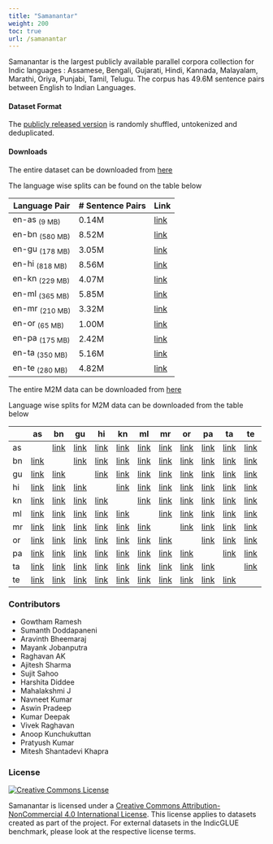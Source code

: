 ```yaml
---
title: "Samanantar"
weight: 200
toc: true
url: /samanantar
---
```

  

Samanantar is the largest publicly available parallel corpora collection for Indic languages : Assamese, Bengali, Gujarati, Hindi, Kannada, Malayalam, Marathi, Oriya, Punjabi, Tamil, Telugu. The corpus has 49.6M sentence pairs between English to Indian Languages.

#### Dataset Format

The [publicly released version](#downloads) is randomly shuffled, untokenized and deduplicated.

#### Downloads

The entire dataset can be downloaded from [here](https://storage.googleapis.com/samanantar-public/data/all.zip)

The language wise splits can be found on the table below

| Language Pair | \# Sentence Pairs   | Link     |
| -------- | ----------------- | -------- |
| en-as <sub>(9 MB)</sub>       | 0.14M             | [link](https://storage.googleapis.com/samanantar-public/data/en-as.zip) |
| en-bn <sub>(580 MB)</sub>       | 8.52M             | [link](https://storage.googleapis.com/samanantar-public/data/en-bn.zip) |
| en-gu  <sub>(178 MB)</sub>      | 3.05M             | [link](https://storage.googleapis.com/samanantar-public/data/en-gu.zip) |
| en-hi  <sub>(818 MB)</sub>     | 8.56M             | [link](https://storage.googleapis.com/samanantar-public/data/en-hi.zip) |
| en-kn   <sub>(229 MB)</sub>     | 4.07M             | [link](https://storage.googleapis.com/samanantar-public/data/en-kn.zip) |
| en-ml  <sub>(365 MB)</sub>      | 5.85M             | [link](https://storage.googleapis.com/samanantar-public/data/en-amls.zip) |
| en-mr  <sub>(210 MB)</sub>     | 3.32M             | [link](https://storage.googleapis.com/samanantar-public/data/en-mr.zip) |
| en-or  <sub>(65 MB)</sub>      | 1.00M             | [link](https://storage.googleapis.com/samanantar-public/data/en-or.zip) |
| en-pa   <sub>(175 MB)</sub>     | 2.42M             | [link](https://storage.googleapis.com/samanantar-public/data/en-pa.zip) |
| en-ta  <sub>(350 MB)</sub>      | 5.16M             |  [link](https://storage.googleapis.com/samanantar-public/data/en-ta.zip) |
| en-te   <sub>(280 MB)</sub>    | 4.82M             | [link](https://storage.googleapis.com/samanantar-public/data/en-te.zip) |

The entire M2M data can be downloaded from [here](https://storage.googleapis.com/samanantar-public/m2m-data/all.zip)

Language wise splits for M2M data can be downloaded from the table below

|    | as | bn | gu | hi | kn | ml | mr | or | pa | ta | te |
| -- | -- | -- | -- | -- | -- | -- | -- | -- | -- | -- | -- |
| as |    |[link](https://storage.googleapis.com/samanantar-public/m2m-data/as-bn.zip)  |  [link](https://storage.googleapis.com/samanantar-public/m2m-data/as-gu.zip)  |  [link](https://storage.googleapis.com/samanantar-public/m2m-data/as-hi.zip)  |  [link](https://storage.googleapis.com/samanantar-public/m2m-data/as-kn.zip)  |  [link](https://storage.googleapis.com/samanantar-public/m2m-data/as-ml.zip)  |  [link](https://storage.googleapis.com/samanantar-public/m2m-data/as-mr.zip)  |  [link](https://storage.googleapis.com/samanantar-public/m2m-data/as-or.zip)  |  [link](https://storage.googleapis.com/samanantar-public/m2m-data/as-pa.zip)  |  [link](https://storage.googleapis.com/samanantar-public/m2m-data/as-ta.zip)  |  [link](https://storage.googleapis.com/samanantar-public/m2m-data/as-te.zip)  | 
| bn |  [link](https://storage.googleapis.com/samanantar-public/m2m-data/as-bn.zip)  |   |  [link](https://storage.googleapis.com/samanantar-public/m2m-data/bn-gu.zip)  |  [link](https://storage.googleapis.com/samanantar-public/m2m-data/bn-hi.zip)  |  [link](https://storage.googleapis.com/samanantar-public/m2m-data/bn-kn.zip)  |  [link](https://storage.googleapis.com/samanantar-public/m2m-data/bn-ml.zip)  |  [link](https://storage.googleapis.com/samanantar-public/m2m-data/bn-mr.zip)  |  [link](https://storage.googleapis.com/samanantar-public/m2m-data/bn-or.zip)  |  [link](https://storage.googleapis.com/samanantar-public/m2m-data/bn-pa.zip)  |  [link](https://storage.googleapis.com/samanantar-public/m2m-data/bn-ta.zip)  |  [link](https://storage.googleapis.com/samanantar-public/m2m-data/bn-te.zip)  | 
| gu |  [link](https://storage.googleapis.com/samanantar-public/m2m-data/as-gu.zip)  |  [link](https://storage.googleapis.com/samanantar-public/m2m-data/bn-gu.zip)  |   | [link](https://storage.googleapis.com/samanantar-public/m2m-data/bn-hi.zip)  |  [link](https://storage.googleapis.com/samanantar-public/m2m-data/bn-kn.zip)  |  [link](https://storage.googleapis.com/samanantar-public/m2m-data/bn-ml.zip)  |  [link](https://storage.googleapis.com/samanantar-public/m2m-data/bn-mr.zip)  |  [link](https://storage.googleapis.com/samanantar-public/m2m-data/bn-or.zip)  |  [link](https://storage.googleapis.com/samanantar-public/m2m-data/bn-pa.zip)  |  [link](https://storage.googleapis.com/samanantar-public/m2m-data/bn-ta.zip)  |  [link](https://storage.googleapis.com/samanantar-public/m2m-data/bn-te.zip)  | 
| hi |  [link](https://storage.googleapis.com/samanantar-public/m2m-data/as-hi.zip)  |  [link](https://storage.googleapis.com/samanantar-public/m2m-data/bn-hi.zip)  |  [link](https://storage.googleapis.com/samanantar-public/m2m-data/gu-hi.zip)  |    |  [link](https://storage.googleapis.com/samanantar-public/m2m-data/hi-kn.zip)  |  [link](https://storage.googleapis.com/samanantar-public/m2m-data/hi-ml.zip)  |  [link](https://storage.googleapis.com/samanantar-public/m2m-data/hi-mr.zip)  |  [link](https://storage.googleapis.com/samanantar-public/m2m-data/hi-or.zip)  |  [link](https://storage.googleapis.com/samanantar-public/m2m-data/hi-pa.zip)  |  [link](https://storage.googleapis.com/samanantar-public/m2m-data/hi-ta.zip)  |  [link](https://storage.googleapis.com/samanantar-public/m2m-data/hi-te.zip) |
| kn |  [link](https://storage.googleapis.com/samanantar-public/m2m-data/as-kn.zip)  |  [link](https://storage.googleapis.com/samanantar-public/m2m-data/bn-kn.zip)  |  [link](https://storage.googleapis.com/samanantar-public/m2m-data/gu-kn.zip)  |  [link](https://storage.googleapis.com/samanantar-public/m2m-data/hi-kn.zip)  |    |  [link](https://storage.googleapis.com/samanantar-public/m2m-data/kn-ml.zip)  |  [link](https://storage.googleapis.com/samanantar-public/m2m-data/kn-mr.zip)  |  [link](https://storage.googleapis.com/samanantar-public/m2m-data/kn-or.zip)  | [link](https://storage.googleapis.com/samanantar-public/m2m-data/kn-pa.zip)   |  [link](https://storage.googleapis.com/samanantar-public/m2m-data/kn-ta.zip)  |  [link](https://storage.googleapis.com/samanantar-public/m2m-data/kn-te.zip) |
| ml |  [link](https://storage.googleapis.com/samanantar-public/m2m-data/as-ml.zip)  |  [link](https://storage.googleapis.com/samanantar-public/m2m-data/bn-ml.zip)  |  [link](https://storage.googleapis.com/samanantar-public/m2m-data/gu-ml.zip)  |  [link](https://storage.googleapis.com/samanantar-public/m2m-data/hi-ml.zip)  |  [link](https://storage.googleapis.com/samanantar-public/m2m-data/kn-ml.zip)  |    |  [link](https://storage.googleapis.com/samanantar-public/m2m-data/ml-mr.zip)  |  [link](https://storage.googleapis.com/samanantar-public/m2m-data/ml-or.zip)  |  [link](https://storage.googleapis.com/samanantar-public/m2m-data/ml-pa.zip)  |  [link](https://storage.googleapis.com/samanantar-public/m2m-data/ml-ta.zip)  |  [link](https://storage.googleapis.com/samanantar-public/m2m-data/ml-te.zip) |
| mr |  [link](https://storage.googleapis.com/samanantar-public/m2m-data/as-mr.zip)  |  [link](https://storage.googleapis.com/samanantar-public/m2m-data/bn-mr.zip)  |  [link](https://storage.googleapis.com/samanantar-public/m2m-data/gu-mr.zip)  |  [link](https://storage.googleapis.com/samanantar-public/m2m-data/hi-mr.zip)  |  [link](https://storage.googleapis.com/samanantar-public/m2m-data/kn-mr.zip)  |  [link](https://storage.googleapis.com/samanantar-public/m2m-data/ml-mr.zip)  |   | [link](https://storage.googleapis.com/samanantar-public/m2m-data/mr-or.zip)  |  [link](https://storage.googleapis.com/samanantar-public/m2m-data/mr-pa.zip)  |  [link](https://storage.googleapis.com/samanantar-public/m2m-data/mr-ta.zip)  |  [link](https://storage.googleapis.com/samanantar-public/m2m-data/mr-te.zip) |
| or |  [link](https://storage.googleapis.com/samanantar-public/m2m-data/as-or.zip)  |  [link](https://storage.googleapis.com/samanantar-public/m2m-data/bn-or.zip)  |  [link](https://storage.googleapis.com/samanantar-public/m2m-data/gu-or.zip)  |  [link](https://storage.googleapis.com/samanantar-public/m2m-data/hi-or.zip)  |  [link](https://storage.googleapis.com/samanantar-public/m2m-data/kn-or.zip)  |  [link](https://storage.googleapis.com/samanantar-public/m2m-data/ml-or.zip)  |  [link](https://storage.googleapis.com/samanantar-public/m2m-data/mr-or.zip)  |    |  [link](https://storage.googleapis.com/samanantar-public/m2m-data/or-pa.zip)  |  [link](https://storage.googleapis.com/samanantar-public/m2m-data/or-ta.zip)  |  [link](https://storage.googleapis.com/samanantar-public/m2m-data/or-te.zip) |
| pa |  [link](https://storage.googleapis.com/samanantar-public/m2m-data/as-pa.zip)  |  [link](https://storage.googleapis.com/samanantar-public/m2m-data/bn-pa.zip)  |  [link](https://storage.googleapis.com/samanantar-public/m2m-data/gu-pa.zip)  |  [link](https://storage.googleapis.com/samanantar-public/m2m-data/hi-pa.zip)  |  [link](https://storage.googleapis.com/samanantar-public/m2m-data/kn-pa.zip)  |  [link](https://storage.googleapis.com/samanantar-public/m2m-data/ml-pa.zip)  |  [link](https://storage.googleapis.com/samanantar-public/m2m-data/mr-pa.zip)  |  [link](https://storage.googleapis.com/samanantar-public/m2m-data/or-pa.zip)  |    |  [link](https://storage.googleapis.com/samanantar-public/m2m-data/pa-ta.zip)  |  [link](https://storage.googleapis.com/samanantar-public/m2m-data/pa-te.zip) |
| ta |  [link](https://storage.googleapis.com/samanantar-public/m2m-data/as-ta.zip)  |  [link](https://storage.googleapis.com/samanantar-public/m2m-data/bn-ta.zip)  |  [link](https://storage.googleapis.com/samanantar-public/m2m-data/gu-ta.zip)  |  [link](https://storage.googleapis.com/samanantar-public/m2m-data/hi-ta.zip)  |  [link](https://storage.googleapis.com/samanantar-public/m2m-data/kn-ta.zip)  |  [link](https://storage.googleapis.com/samanantar-public/m2m-data/ml-ta.zip)  |  [link](https://storage.googleapis.com/samanantar-public/m2m-data/mr-ta.zip)  | [link](https://storage.googleapis.com/samanantar-public/m2m-data/or-ta.zip)   |  [link](https://storage.googleapis.com/samanantar-public/m2m-data/pa-ta.zip)  |    |  [link](https://storage.googleapis.com/samanantar-public/m2m-data/ta-te.zip) |
| te |  [link](https://storage.googleapis.com/samanantar-public/m2m-data/as-te.zip)  |  [link](https://storage.googleapis.com/samanantar-public/m2m-data/bn-te.zip)  |  [link](https://storage.googleapis.com/samanantar-public/m2m-data/gu-te.zip)  |  [link](https://storage.googleapis.com/samanantar-public/m2m-data/hi-te.zip)  |  [link](https://storage.googleapis.com/samanantar-public/m2m-data/kn-te.zip)  |  [link](https://storage.googleapis.com/samanantar-public/m2m-data/ml-te.zip)  |  [link](https://storage.googleapis.com/samanantar-public/m2m-data/mr-te.zip)  | [link](https://storage.googleapis.com/samanantar-public/m2m-data/or-te.zip)   |  [link](https://storage.googleapis.com/samanantar-public/m2m-data/pa-te.zip)  |  [link](https://storage.googleapis.com/samanantar-public/m2m-data/ta-te.zip)  |   |


### Contributors

- Gowtham Ramesh
- Sumanth Doddapaneni
- Aravinth Bheemaraj
- Mayank Jobanputra
- Raghavan AK
- Ajitesh Sharma
- Sujit Sahoo
- Harshita Diddee
- Mahalakshmi J
- Navneet Kumar
- Aswin Pradeep
- Kumar Deepak
- Vivek Raghavan
- Anoop Kunchukuttan
- Pratyush Kumar
- Mitesh Shantadevi Khapra


### License

<a rel="license" href="http://creativecommons.org/licenses/by-nc/4.0/"><img alt="Creative Commons License" style="border-width:0" src="https://i.creativecommons.org/l/by-nc/4.0/88x31.png" /></a><br />
<p/>
<span xmlns:dct="http://purl.org/dc/terms/" href="http://purl.org/dc/dcmitype/Dataset" property="dct:title" rel="dct:type">Samanantar</span> is licensed under a <a rel="license" href="http://creativecommons.org/licenses/by-nc/4.0/">Creative Commons Attribution-NonCommercial 4.0 International License</a>. This license applies to datasets created as part of the project. For external datasets in the IndicGLUE benchmark, please look at the respective license terms.

